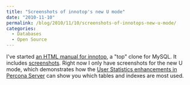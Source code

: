 ```yaml
---
title: "Screenshots of innotop's new U mode"
date: "2010-11-10"
permalink: /blog/2010/11/10/screenshots-of-innotops-new-u-mode/
categories:
  - Databases
  - Open Source
---
```

I've started [an HTML manual for innotop][1], a "top" clone for MySQL. It includes [screenshots][2]. Right now I only have screenshots for the new U mode, which demonstrates how the [User Statistics enhancements in Percona Server][3] can show you which tables and indexes are most used.

 [1]: http://innotop.googlecode.com/svn/html/index.html
 [2]: http://innotop.googlecode.com/svn/html/screenshots.html
 [3]: http://www.percona.com/docs/wiki/percona-server:features:userstatv2
